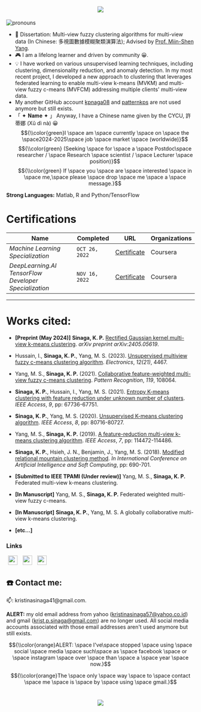 

<!-- # <p align="center"> </p> -->
<h1 align="center">
    <img src="https://readme-typing-svg.herokuapp.com/?color=FFC0CB&random=false&width=435&lines=Hi%20there!;%20I%20am%20Kristina%20P.%20Sinaga&center=true&size=27">
  </a>
</h1>



![pronouns](https://img.shields.io/static/v1?label=pronouns&message=she/her&color=yellow&style=flat-square)

- 📖 Dissertation: Multi-view fuzzy clustering algorithms for multi-view data (In Chinese: 多視圖數據模糊聚類演算法); Advised by [Prof. Miin-Shen Yang](https://scholar.google.com/citations?user=DTrFkOYAAAAJ&hl=zh-TW).
- 🎮 I am a lifelong learner and driven by community 😀. 
- 💡 I have worked on various unsupervised learning techniques, including clustering, dimensionality reduction, and anomaly detection. In my most recent project, I developed a new approach to clustering that leverages federated learning to enable multi-view k-means (MVKM) and multi-view fuzzy c-means (MVFCM) addressing multiple clients' multi-view data.
- My another GitHub account [kpnaga08](https://github.com/kpnaga08) and [patternkps](https://github.com/PatternKPS) are not used anymore but still exists.
- 「 ✦ 𝐍𝐚𝐦𝐞 ✦ 」 Anyway, I have a Chinese name given by the CYCU, 許蒂娜 (Xǔ dì nà) 😀
$${\\color{green}I \space am \space currently \space on \space the \space2024-2025\space job \space market \space (worldwide)}$$
$${\\color{green} (Seeking \space for \space a \space Postdoc\space researcher / \space Research \space scientist / \space Lecturer \space position)}$$
$${\\color{green} If \space you \space are \space interested \space in \space me,\space please \space drop \space me \space a \space message.}$$

**Strong Languages:** Matlab, R and Python/TensorFlow

# Certifications


Name | Completed |  URL | Organizations
--- | --- | --- | --- | 
*Machine Learning Specialization* | `OCT 26, 2022` | [Certificate](https://coursera.org/share/5bdbda3f14262b22782bb153174f8660) | Coursera
*DeepLearning.AI TensorFlow Developer Specialization* | `NOV 16, 2022` | [Certificate](https://coursera.org/share/b9925d646cd202d41c5fb14df2b96a8d) | Coursera


---

# Works cited:

- **[Preprint (May 2024)]** **Sinaga, K. P.** [Rectified Gaussian kernel multi-view k-means clustering](https://arxiv.org/abs/2405.05619). *arXiv preprint arXiv:2405.05619*.
  
- Hussain, I.,  **Sinaga, K. P.**, Yang, M. S.  (2023). [Unsupervised multiview fuzzy c-means clustering algorithm](https://www.mdpi.com/2079-9292/12/21/4467). *Electronics*, *12(21)*, 4467. 

- Yang, M. S., **Sinaga, K. P.** (2021). [Collaborative feature-weighted multi-view fuzzy c-means clustering](https://www.sciencedirect.com/science/article/abs/pii/S003132032100251X). *Pattern Recognition*, *119*, 108064.

- **Sinaga, K. P.**, Hussain, I., Yang, M. S.  (2021). [Entropy K-means clustering with feature reduction under unknown number of clusters](https://ieeexplore.ieee.org/abstract/document/9423951/). *IEEE Access*, *9*, pp: 67736-67751.

- **Sinaga, K. P.**, Yang, M. S.  (2020). [Unsupervised K-means clustering algorithm](https://ieeexplore.ieee.org/abstract/document/9072123/). *IEEE Access*, *8*, pp: 80716-80727.

- Yang, M. S., **Sinaga, K. P.** (2019).  [A feature-reduction multi-view k-means clustering algorithm](https://ieeexplore.ieee.org/abstract/document/8793138/). *IEEE Access*, *7*, pp: 114472-114486.

- **Sinaga, K. P.**, Hsieh, J. N., Benjamin, J., Yang, M. S. (2018).  [Modified relational mountain clustering method](https://link.springer.com/chapter/10.1007/978-3-319-91253-0_64). *In International Conference on Artificial Intelligence and Soft Computing*, pp: 690-701.

- **[Submitted to IEEE TPAMI (Under review)]** Yang, M. S., **Sinaga, K. P.** Federated multi-view k-means clustering.

- **[In Manuscript]** Yang, M. S., **Sinaga, K. P.**  Federated weighted multi-view fuzzy c-means.

- **[In Manuscript]** **Sinaga, K. P.**, Yang, M. S.  A globally collaborative multi-view k-means clustering.

- **[etc...]**


### Links

<a href="https://scholar.google.com/citations?user=bYFMDisAAAAJ&hl=en"><img src="https://user-images.githubusercontent.com/47393421/142145409-04c70c23-71a9-4b8d-b2df-509e7ad658dc.png" alt="scholar-logo" width="25" hspace="5"/></a>   </a><a href="https://orcid.org/0009-0000-6184-829X"><img src="https://user-images.githubusercontent.com/47393421/142146398-bcdbfc40-3646-45ec-ad13-4c41c955f983.png" alt="orcid-logo" width="25" hspace="5"/></a> </a><a href="https://www.researchgate.net/profile/Kristina-Sinaga-3"><img src="https://camo.githubusercontent.com/54ceeb14aaf28eca4931c8c45209b21fa2b21b8f267abcc90815176ed188a2da/68747470733a2f2f662e636c6f75642e6769746875622e636f6d2f6173736574732f363137323339332f313733363131392f65353661353635322d363335662d313165332d396635362d3030336164313538373934612e706e67" alt="researchgate-logo" width="25" hspace="5"/></a>


## ☎️ Contact me:

<p>📫: kristinasinaga41@gmail.com. <br>

**ALERT:** my old email address from yahoo (kristinasinaga57@yahoo.co.id) and gmail (krist.p.sinaga@gmail.com) are no longer used. All social media accounts associated with those email addresses aren't used anymore but still exists.</p>


$${\\color{orange}ALERT: \space I've\space stopped \space using \space social \space media \space such\space as \space facebook \space or \space instagram \space over \space than \space a \space year \space now.}$$

$${\\color{orange}The \space only \space way \space to \space contact \space me \space is \space by \space using \space gmail.}$$


<!-- # <p align="center"> </p> -->
<h1 align="center">
    <img src="https://readme-typing-svg.herokuapp.com/?color=F7B8F2FF&random=false&width=435&lines=Thanks%20for%20stopping%20by;%20Have%20a%20great%20day!👋&center=true&size=27">
  </a>
</h1>

